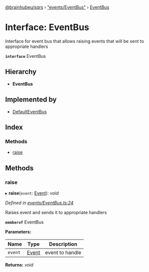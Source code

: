 [@brainhubeu/sqrs](../README.md) › ["events/EventBus"](../modules/_events_eventbus_.md) › [EventBus](_events_eventbus_.eventbus.md)

# Interface: EventBus

Interface for event bus that allows raising events that will be sent to appropriate handlers

**`interface`** EventBus

## Hierarchy

* **EventBus**

## Implemented by

* [DefaultEventBus](../classes/_events_defaulteventbus_.defaulteventbus.md)

## Index

### Methods

* [raise](_events_eventbus_.eventbus.md#raise)

## Methods

###  raise

▸ **raise**(`event`: [Event](sqrs.event.md)): *void*

*Defined in [events/EventBus.ts:24](https://github.com/brainhubeu/sqrs/blob/master/packages/sqrs/src/events/EventBus.ts#L24)*

Raises event and sends it to appropriate handlers

**`memberof`** EventBus

**Parameters:**

Name | Type | Description |
------ | ------ | ------ |
`event` | [Event](sqrs.event.md) | event to handle |

**Returns:** *void*
